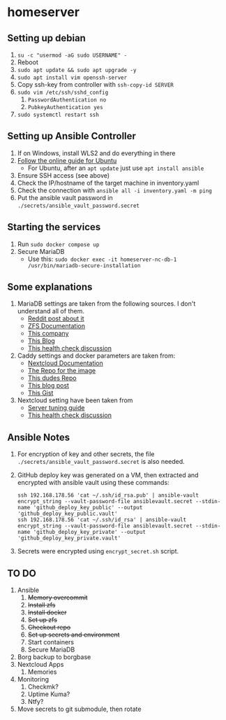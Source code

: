 # homeserver

## Setting up debian

1. `su -c "usermod -aG sudo USERNAME" -`
2. Reboot
3. `sudo apt update && sudo apt upgrade -y`
4. `sudo apt install vim openssh-server`
5. Copy ssh-key from controller with `ssh-copy-id SERVER`
6. `sudo vim /etc/ssh/sshd_config`
   1. `PasswordAuthentication no`
   2. `PubkeyAuthentication yes`
7. `sudo systemctl restart ssh`

## Setting up Ansible Controller

1. If on Windows, install WLS2 and do everything in there
2. [Follow the online guide for Ubuntu](https://docs.ansible.com/ansible/latest/installation_guide/installation_distros.html)
    - For Ubuntu, after an `apt update` just use `apt install ansible`
3. Ensure SSH access (see above)
4. Check the IP/hostname of the target machine in inventory.yaml
5. Check the connection with `ansible all -i inventory.yaml -m ping`
6. Put the ansible vault password in `./secrets/ansible_vault_password.secret`

## Starting the services

1. Run `sudo docker compose up`
2. Secure MariaDB
    - Use this: `sudo docker exec -it homeserver-nc-db-1 /usr/bin/mariadb-secure-installation`

## Some explanations

1. MariaDB settings are taken from the following sources. I don't understand all of them.
    - [Reddit post about it](https://www.reddit.com/r/zfs/comments/u1xklc/mariadbmysql_database_settings_for_zfs/)
    - [ZFS Documentation](https://openzfs.github.io/openzfs-docs/Performance%20and%20Tuning/Workload%20Tuning.html#mysql)
    - [This company](https://www.percona.com/blog/mysql-zfs-performance-update/)
    - [This Blog](https://shatteredsilicon.net/mysql-mariadb-innodb-on-zfs/)
    - [This health check discussion](https://github.com/MariaDB/mariadb-docker/issues/94)
2. Caddy settings and docker parameters are taken from:
    - [Nextcloud Documentation](https://github.com/nextcloud/documentation/blob/master/admin_manual/configuration_server/reverse_proxy_configuration.rst)
    - [The Repo for the image](https://github.com/lucaslorentz/caddy-docker-proxy)
    - [This dudes Repo](https://github.com/blazekjan/docker-selfhosted-apps)
    - [This blog post](https://dev.to/jhot/caddy-docker-proxy-like-traefik-but-better-565l)
    - [This Gist](https://gist.github.com/tmo1/72a9dc98b0b6b75f7e4ec336cdc399e1)
3. Nextcloud setting have been taken from
    - [Server tuning guide](https://docs.nextcloud.com/server/21/admin_manual/installation/server_tuning.html)
    - [This health check discussion](https://github.com/nextcloud/docker/issues/676)

## Ansible Notes

1. For encryption of key and other secrets, the file `./secrets/ansible_vault_password.secret` is also needed.
2. GitHub deploy key was generated on a VM, then extracted and encrypted with ansible vault using these commands:

    ```
    ssh 192.168.178.56 'cat ~/.ssh/id_rsa.pub' | ansible-vault encrypt_string --vault-password-file ansiblevault.secret --stdin-name 'github_deploy_key_public' --output 'github_deploy_key_public.vault'
    ssh 192.168.178.56 'cat ~/.ssh/id_rsa' | ansible-vault encrypt_string --vault-password-file ansiblevault.secret --stdin-name 'github_deploy_key_private' --output 'github_deploy_key_private.vault'
    ```
3. Secrets were encrypted using `encrypt_secret.sh` script.

## TO DO

1. Ansible
   1. ~~Memory overcommit~~
   2. ~~Install zfs~~
   3. ~~Install docker~~
   4. ~~Set up zfs~~
   5. ~~Checkout repo~~
   6. ~~Set up secrets and environment~~
   7. Start containers
   8. Secure MariaDB
2. Borg backup to borgbase
3. Nextcloud Apps
   1. Memories
4. Monitoring
   1. Checkmk?
   2. Uptime Kuma?
   3. Ntfy?
5. Move secrets to git submodule, then rotate
